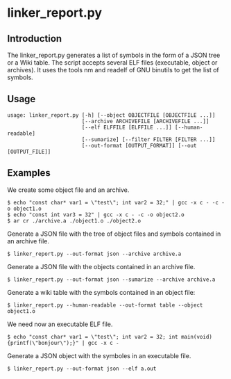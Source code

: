 # linker_report.py

## Introduction

The linker_report.py generates a list of symbols in the form of a JSON tree or
a Wiki table. The script accepts several ELF files (executable, object or
archives). It uses the tools nm and readelf of GNU binutils to get the list of
symbols.

## Usage

```
usage: linker_report.py [-h] [--object OBJECTFILE [OBJECTFILE ...]]
                        [--archive ARCHIVEFILE [ARCHIVEFILE ...]]
                        [--elf ELFFILE [ELFFILE ...]] [--human-readable]
                        [--sumarize] [--filter FILTER [FILTER ...]]
                        [--out-format [OUTPUT_FORMAT]] [--out [OUTPUT_FILE]]
```

## Examples

We create some object file and an archive.

```shell
$ echo "const char* var1 = \"test\"; int var2 = 32;" | gcc -x c - -c -o object1.o
$ echo "const int var3 = 32" | gcc -x c - -c -o object2.o
$ ar cr ./archive.a ./object1.o ./object2.o
```

Generate a JSON file with the tree of object files and symbols contained in
an archive file.

```shell
$ linker_report.py --out-format json --archive archive.a
```

Generate a JSON file with the objects contained in an archive file.

```shell
$ linker_report.py --out-format json --sumarize --archive archive.a
```

Generate a wiki table with the symbols contained in an object file:

```shell
$ linker_report.py --human-readable --out-format table --object object1.o
```

We need now an executable ELF file.

```shell
$ echo "const char* var1 = \"test\"; int var2 = 32; int main(void) {printf(\"bonjour\");}" | gcc -x c -
```

Generate a JSON object with the symboles in an executable file.

```shell
$ linker_report.py --out-format json --elf a.out
```
